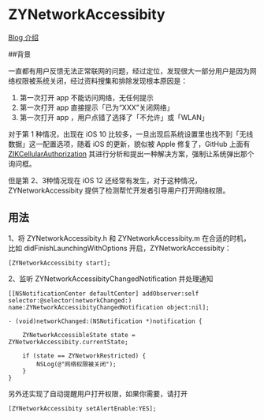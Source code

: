 # ZYNetworkAccessibity


[Blog 介绍](http://ziecho.com/post/ios/ios-wang-luo-quan-xian-bei-guan-bi-jian-ce)


##背景

一直都有用户反馈无法正常联网的问题，经过定位，发现很大一部分用户是因为网络权限被系统关闭，经过资料搜集和排除发现根本原因是：

1. 第一次打开 app 不能访问网络，无任何提示
2. 第一次打开 app 直接提示「已为“XXX”关闭网络」
3. 第一次打开 app ，用户点错了选择了「不允许」或「WLAN」

对于第 1 种情况，出现在 iOS 10 比较多，一旦出现后系统设置里也找不到「无线数据」这一配置选项，随着 iOS 的更新，貌似被 Apple 修复了，GitHub 上面有 [ZIKCellularAuthorization](https://github.com/Zuikyo/ZIKCellularAuthorization) 其进行分析和提出一种解决方案，强制让系统弹出那个询问框。

但是第 2、3种情况现在 iOS 12 还经常有发生，对于这种情况，ZYNetworkAccessibity 提供了检测帮忙开发者引导用户打开网络权限。


## 用法

1、将 ZYNetworkAccessibity.h 和 ZYNetworkAccessibity.m 在合适的时机，比如 didFinishLaunchingWithOptions 开启，ZYNetworkAccessibity：
```objc
[ZYNetworkAccessibity start];
```
2、监听 ZYNetworkAccessibityChangedNotification 并处理通知

```objc
[[NSNotificationCenter defaultCenter] addObserver:self selector:@selector(networkChanged:) name:ZYNetworkAccessibityChangedNotification object:nil];
```

```objc
- (void)networkChanged:(NSNotification *)notification {
    
    ZYNetworkAccessibleState state = ZYNetworkAccessibity.currentState;

    if (state == ZYNetworkRestricted) {
        NSLog(@"网络权限被关闭");
    }
}
```

另外还实现了自动提醒用户打开权限，如果你需要，请打开

```objc
[ZYNetworkAccessibity setAlertEnable:YES];
```






